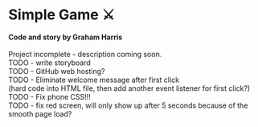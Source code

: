 # Simple Game ⚔️

<b>Code and story by Graham Harris</b>\
\
Project incomplete - description coming soon.
\
TODO - write storyboard
\
TODO - GitHub web hosting?
\
TODO - Eliminate welcome message after first click\
(hard code into HTML file, then add another event listener for first click?)
\
TODO - Fix phone CSS!!!
\
TODO - fix red screen, will only show up after 5 seconds because of the smooth page load?
